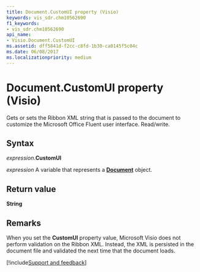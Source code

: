 ```yaml
---
title: Document.CustomUI property (Visio)
keywords: vis_sdr.chm10562690
f1_keywords:
- vis_sdr.chm10562690
api_name:
- Visio.Document.CustomUI
ms.assetid: dff5841d-f2cc-c8fd-1b30-ca0145f5c04c
ms.date: 06/08/2017
ms.localizationpriority: medium
---
```



# Document.CustomUI property (Visio)

Gets or sets the Ribbon XML string that is passed to the document to customize the Microsoft Office Fluent user interface. Read/write.


## Syntax

_expression_.**CustomUI**

_expression_ A variable that represents a **[Document](Visio.Document.md)** object.


## Return value

**String**


## Remarks

When you set the **CustomUI** property value, Microsoft Visio does not perform validation on the Ribbon XML. Instead, the XML is persisted in the document file and validated the next time that the document loads.

[!include[Support and feedback](~/includes/feedback-boilerplate.md)]